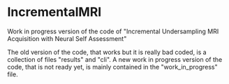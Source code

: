 # IncrementalMRI

Work in progress version of the code of "Incremental Undersampling MRI Acquisition with Neural Self Assessment"

The old version of the code, that works but it is really bad coded, is a collection of files "results" and "cli".
A new work in progress version of the code, that is not ready yet, is mainly contained in the "work_in_progress" file.

